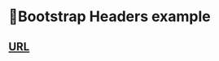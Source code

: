# 📝Bootstrap Headers example
## [URL](https://jackson97parada.github.io/Bootstrap-Headers_example/)
